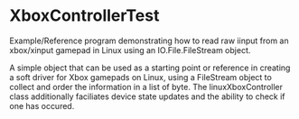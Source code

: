 # XboxControllerTest
Example/Reference program demonstrating how to read raw iinput from an xbox/xinput gamepad in Linux using an IO.File.FileStream object.

A simple object that can be used as a starting point or reference in creating a soft driver for Xbox gamepads on Linux, using a FileStream object to collect and order the information in a list of byte. The linuxXboxController class additionally faciliates device state updates and the ability to check if one has occured.

